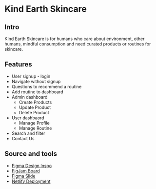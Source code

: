 ﻿# Kind Earth Skincare

## Intro

Kind Earth Skincare is for humans who care about environment, other humans, mindful consumption and need curated products or routines for skincare.

## Features

- User signup - login
- Navigate without signup
- Questions to recommend a routine
- Add routine to dashboard
- Admin dashboard
   - Create Products
   - Update Product
   - Delete Product
- User dashbaord
   - Manage Profile
   - Manage Routine
- Search and filter
- Contact Us

## Source and tools
- [Figma Design Inspo](https://www.figma.com/design/c2cu6Ibahgz1BqYKOdzrRJ/Low-fi-design?t=9DSMgO1gOeweSRwT-0)
- [FigJam Board](https://www.figma.com/board/XnSUDxolkJOaFkZ4qN7uAo/Personas-_-SiteMaps?node-id=0-1&t=9DSMgO1gOeweSRwT-0)
- [Figma Slide](https://www.figma.com/slides/wQRih5Ms0tM27sjWlUIDUP/Presentation?node-id=1-445&t=9DSMgO1gOeweSRwT-0)
- [Netlify Deployment](https://kindearthskincare.netlify.app/)
